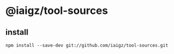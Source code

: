 # @iaigz/tool-sources

## install

```
npm install --save-dev git://github.com/iaigz/tool-sources.git
```
